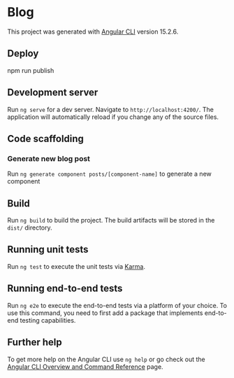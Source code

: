 # Blog

This project was generated with [Angular CLI](https://github.com/angular/angular-cli) version 15.2.6.

## Deploy

npm run publish

## Development server

Run `ng serve` for a dev server. Navigate to `http://localhost:4200/`. The application will automatically reload if you change any of the source files.

## Code scaffolding

### Generate new blog post

Run `ng generate component posts/[component-name]` to generate a new component

## Build

Run `ng build` to build the project. The build artifacts will be stored in the `dist/` directory.

## Running unit tests

Run `ng test` to execute the unit tests via [Karma](https://karma-runner.github.io).

## Running end-to-end tests

Run `ng e2e` to execute the end-to-end tests via a platform of your choice. To use this command, you need to first add a package that implements end-to-end testing capabilities.

## Further help

To get more help on the Angular CLI use `ng help` or go check out the [Angular CLI Overview and Command Reference](https://angular.io/cli) page.
